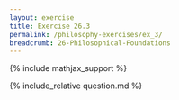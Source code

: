 ```yaml
---
layout: exercise
title: Exercise 26.3
permalink: /philosophy-exercises/ex_3/
breadcrumb: 26-Philosophical-Foundations
---
```


{% include mathjax_support %}

<div><i class="arrow-up loader" data-chapter="philosophy-exercises" data-exercise="ex_3" data-rating="0"></i></div>
{% include_relative question.md %}
